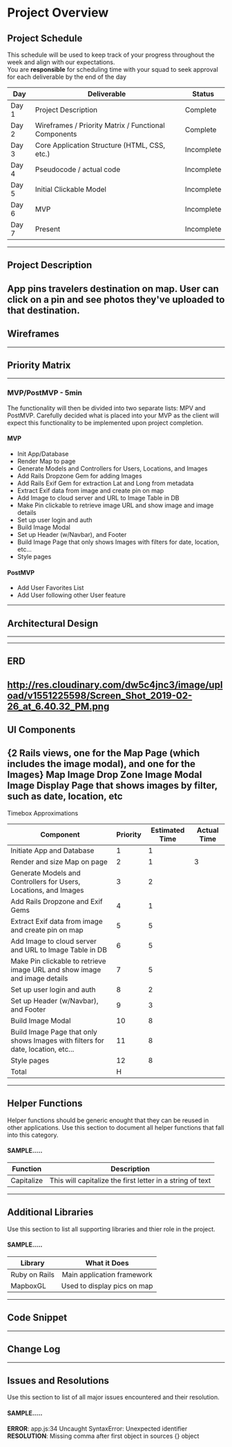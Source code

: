 # Project Overview


## Project Schedule

This schedule will be used to keep track of your progress throughout the week and align with our expectations.  
You are **responsible** for scheduling time with your squad to seek approval for each deliverable by the end of the day

|  Day | Deliverable | Status
|---|---| ---|
|Day 1| Project Description | Complete
|Day 2| Wireframes / Priority Matrix / Functional Components | Complete
|Day 3| Core Application Structure (HTML, CSS, etc.) | Incomplete
|Day 4| Pseudocode / actual code | Incomplete
|Day 5| Initial Clickable Model  | Incomplete
|Day 6| MVP | Incomplete
|Day 7| Present | Incomplete
---

## Project Description

App pins travelers destination on map. User can click on a pin and see photos they've uploaded to that destination.
---

## Wireframes
---

## Priority Matrix
---


### MVP/PostMVP - 5min

The functionality will then be divided into two separate lists: MPV and PostMVP.  Carefully decided what is placed into your MVP as the client will expect this functionality to be implemented upon project completion.  

#### MVP 

- Init App/Database
- Render Map to page
- Generate Models and Controllers for Users, Locations, and Images
- Add Rails Dropzone Gem for adding Images
- Add Rails Exif Gem for extraction Lat and Long from metadata
- Extract Exif data from image and create pin on map
- Add Image to cloud server and URL to Image Table in DB
- Make Pin clickable to retrieve image URL and show image and image details
- Set up user login and auth
- Build Image Modal
- Set up Header (w/Navbar), and Footer
- Build Image Page that only shows Images with filters for date, location, etc...
- Style pages

#### PostMVP 

- Add User Favorites List
- Add User following other User feature
---

## Architectural Design
---

---

## ERD
http://res.cloudinary.com/dw5c4jnc3/image/upload/v1551225598/Screen_Shot_2019-02-26_at_6.40.32_PM.png
---

## UI Components

{2 Rails views, one for the Map Page (which includes the image modal), and one for the Images}
Map
Image Drop Zone
Image Modal
Image Display Page that shows images by filter, such as date, location, etc
---

Timebox Approximations

| Component | Priority | Estimated Time | Actual Time |
|---|---| ---|---|
| Initiate App and Database| 1 | 1 ||
| Render and size Map on page| 2 | 1 | 3 |
| Generate Models and Controllers for Users, Locations, and Images| 3 | 2 ||
| Add Rails Dropzone and Exif Gems | 4 | 1 ||
| Extract Exif data from image and create pin on map | 5 | 5 ||
| Add Image to cloud server and URL to Image Table in DB | 6 | 5 ||
| Make Pin clickable to retrieve image URL and show image and image details | 7 | 5 ||
| Set up user login and auth | 8 | 2 ||
| Set up Header (w/Navbar), and Footer | 9 | 3 ||
| Build Image Modal | 10 | 8 | |
| Build Image Page that only shows Images with filters for date, location, etc...| 11 | 8 ||
| Style pages| 12 | 8 | |
| Total | H | |  | 
---

## Helper Functions
Helper functions should be generic enought that they can be reused in other applications. Use this section to document all helper functions that fall into this category.

#### SAMPLE.....
| Function | Description | 
| --- | :---: |  
| Capitalize | This will capitalize the first letter in a string of text | 
----
## Additional Libraries
 Use this section to list all supporting libraries and thier role in the project. 
 
 #### SAMPLE.....
| Library | What it Does | 
| --- | :---: |  
| Ruby on Rails | Main application framework | 
| MapboxGL | Used to display pics on map | 

---
## Code Snippet

  
---


## Change Log
  

---




## Issues and Resolutions
 Use this section to list of all major issues encountered and their resolution.

#### SAMPLE.....
**ERROR**: app.js:34 Uncaught SyntaxError: Unexpected identifier                                
**RESOLUTION**: Missing comma after first object in sources {} object
